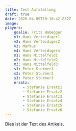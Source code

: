 ```yaml
---
title: Test Aufstellung
draft: true
date: 2020-04-09T19:18:42.832Z
image:
players:
    goalie: Fritz Habegger
    v1: Hans Verteidiger1
    v2: Hans Verteidiger2
    v3: Markus
    v4: Hans Verteidiger4
    m1: Hans Mittelfeld1
    m2: Hans Mittelfeld2
    m3: Hans Mittelfeld3
    s1: Peter Stürmer1
    s2: Peter Stürmer2
    s3: Peter Stürmer3
    ersatz:
        - Stefanie Ersatz1
        - Stefanie Ersatz2
        - Stefanie Ersatz3
        - Stefanie Ersatz4
        - Stefanie Ersatz5
        - Stefanie Ersatz6
---
```

Dies ist der Text des Artikels.